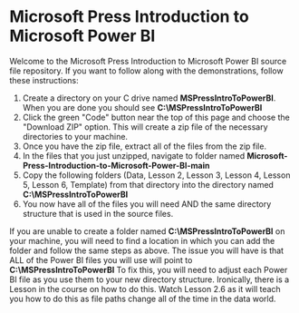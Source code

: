 # Microsoft Press Introduction to Microsoft Power BI

Welcome to the Microsoft Press Introduction to Microsoft Power BI source file repository. If you want to follow along with the demonstrations, follow these instructions:
1. Create a directory on your C drive named **MSPressIntroToPowerBI**. When you are done you should see **C:\MSPressIntroToPowerBI**
2. Click the green "Code" button near the top of this page and choose the "Download ZIP" option. This will create a zip file of the necessary directories to your machine.
3. Once you have the zip file, extract all of the files from the zip file.
4. In the files that you just unzipped, navigate to folder named **Microsoft-Press-Introduction-to-Microsoft-Power-BI-main**
5. Copy the following folders (Data, Lesson 2, Lesson 3, Lesson 4, Lesson 5, Lesson 6, Template) from that directory into the directory named **C:\MSPressIntroToPowerBI**
6. You now have all of the files you will need AND the same directory structure that is used in the source files.

If you are unable to create a folder named **C:\MSPressIntroToPowerBI** on your machine, you will need to find a location in which you can add the folder and follow the same steps as above. The issue you will have is that ALL of the Power BI files you will use will point to **C:\MSPressIntroToPowerBI** To fix this, you will need to adjust each Power BI file as you use them to your new directory structure. Ironically, there is a Lesson in the course on how to do this. Watch Lesson 2.6 as it will teach you how to do this as file paths change all of the time in the data world.
